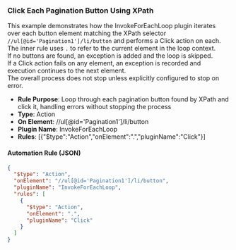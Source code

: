 ### Click Each Pagination Button Using XPath

This example demonstrates how the InvokeForEachLoop plugin iterates over each button element matching the XPath selector `//ul[@id='Pagination1']/li/button` and performs a Click action on each.  
The inner rule uses `.` to refer to the current element in the loop context.  
If no buttons are found, an exception is added and the loop is skipped.  
If a Click action fails on any element, an exception is recorded and execution continues to the next element.  
The overall process does not stop unless explicitly configured to stop on error.

- **Rule Purpose**: Loop through each pagination button found by XPath and click it, handling errors without stopping the process  
- **Type**: Action  
- **On Element**: //ul[@id='Pagination1']/li/button  
- **Plugin Name**: InvokeForEachLoop  
- **Rules**: [{"$type":"Action","onElement":".","pluginName":"Click"}]  

#### Automation Rule (JSON)

```json
{
  "$type": "Action",
  "onElement": "//ul[@id='Pagination1']/li/button",
  "pluginName": "InvokeForEachLoop",
  "rules": [
    {
      "$type": "Action",
      "onElement": ".",
      "pluginName": "Click"
    }
  ]
}
```
